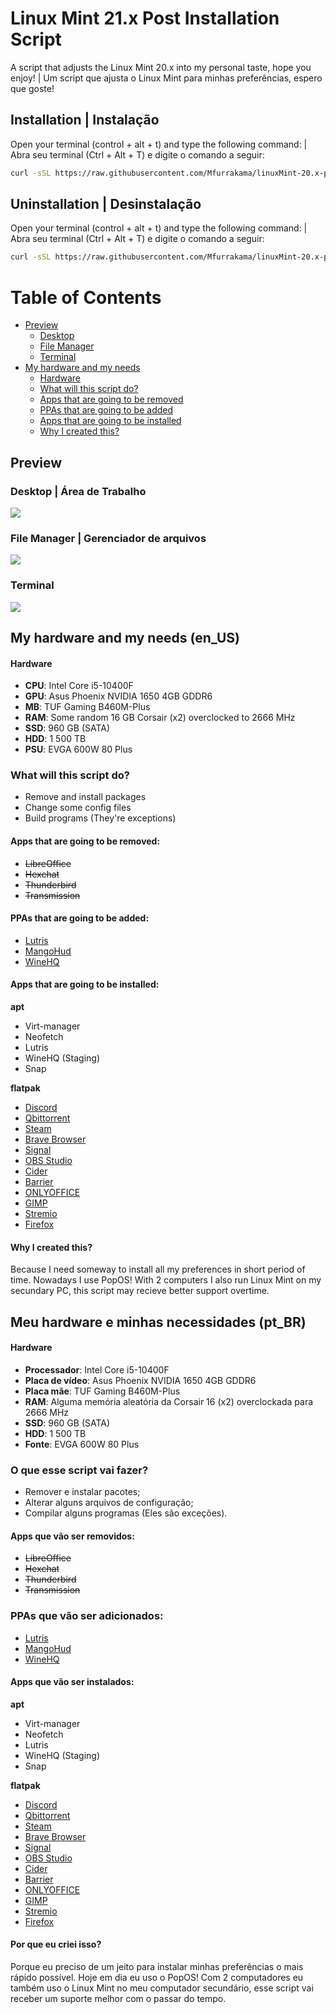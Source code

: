 # Linux Mint 21.x Post Installation Script
A script that adjusts the Linux Mint 20.x into my personal taste, hope you enjoy! | Um script que ajusta o Linux Mint para minhas preferências, espero que goste!

## Installation | Instalação
Open your terminal (control + alt + t) and type the following command: | Abra seu terminal (Ctrl + Alt + T) e digite o comando a seguir:
```sh
curl -sSL https://raw.githubusercontent.com/Mfurrakama/linuxMint-20.x-postInstallation/main/install.sh | bash
```

## Uninstallation | Desinstalação
Open your terminal (control + alt + t) and type the following command: | Abra seu terminal (Ctrl + Alt + T) e digite o comando a seguir:
```sh
curl -sSL https://raw.githubusercontent.com/Mfurrakama/linuxMint-20.x-postInstallation/main/revert.sh | bash
```

# Table of Contents
* [Preview](#preview)
  * [Desktop](#desktop--área-de-trabalho)
  * [File Manager](#file-manager--gerenciador-de-arquivos)
  * [Terminal](#terminal)
* [My hardware and my needs](#my-hardware-and-my-needs-enus)
  * [Hardware](#hardware)
  * [What will this script do?](#what-will-this-script-do)
  * [Apps that are going to be removed](#apps-that-are-going-to-be-removed)
  * [PPAs that are going to be added](#ppas-that-are-going-to-be-added)
  * [Apps that are going to be installed](#apps-that-are-going-to-be-installed)
  * [Why I created this?](#why-i-created-this)

## Preview
### Desktop | Área de Trabalho
![](assets/Screenshot01.png)
### File Manager | Gerenciador de arquivos
![](assets/Screenshot02.png)
### Terminal
![](assets/Screenshot03.png)

## My hardware and my needs (en_US)

  #### Hardware
  - **CPU**: Intel Core i5-10400F
  - **GPU**: Asus Phoenix NVIDIA 1650 4GB GDDR6
  - **MB**: TUF Gaming B460M-Plus
  - **RAM**: Some random 16 GB Corsair (x2) overclocked to 2666 MHz
  - **SSD**: 960 GB (SATA)
  - **HDD**: 1 500 TB
  - **PSU**: EVGA 600W 80 Plus
  
  ### What will this script do?
  - Remove and install packages
  - Change some config files
  - Build programs (They're exceptions)

  #### Apps that are going to be removed:
  - ~~LibreOffice~~
  - ~~Hexchat~~
  - ~~Thunderbird~~
  - ~~Transmission~~
  
  #### PPAs that are going to be added:
  - [Lutris](https://launchpad.net/~lutris-team/+archive/ubuntu/lutris)
  - [MangoHud](https://launchpad.net/~flexiondotorg/+archive/ubuntu/mangohud)
  - [WineHQ](https://wiki.winehq.org/Ubuntu)
  
  #### Apps that are going to be installed:
   **apt**
  - Virt-manager
  - Neofetch
  - Lutris
  - WineHQ (Staging)
  - Snap

   **flatpak**
  - [Discord](https://flathub.org/apps/details/com.discordapp.Discord)
  - [Qbittorrent](https://flathub.org/apps/details/org.qbittorrent.qBittorrent)
  - [Steam](https://flathub.org/apps/details/com.valvesoftware.Steam)
  - [Brave Browser](https://flathub.org/apps/details/com.brave.Browser)
  - [Signal](https://flathub.org/apps/details/org.signal.Signal)
  - [OBS Studio](https://flathub.org/apps/details/com.obsproject.Studio)
  - [Cider](https://flathub.org/apps/details/sh.cider.Cider)
  - [Barrier](https://flathub.org/apps/details/com.github.debauchee.barrier)
  - [ONLYOFFICE](https://flathub.org/apps/details/org.onlyoffice.desktopeditors)
  - [GIMP](https://flathub.org/apps/details/org.gimp.GIMP)
  - [Stremio](https://flathub.org/apps/details/com.stremio.Stremio)
  - [Firefox](https://flathub.org/apps/details/org.mozilla.firefox)
    
  #### Why I created this?
Because I need someway to install all my preferences in short period of time. Nowadays I use PopOS! With 2 computers I also run Linux Mint on my secundary PC, this script may recieve better support overtime.
  
  ## Meu hardware e minhas necessidades (pt_BR)
  
  #### Hardware
  - **Processador**: Intel Core i5-10400F
  - **Placa de vídeo**: Asus Phoenix NVIDIA 1650 4GB GDDR6
  - **Placa mãe**: TUF Gaming B460M-Plus
  - **RAM**: Alguma memória aleatória da Corsair 16 (x2) overclockada para 2666 MHz
  - **SSD**: 960 GB (SATA)
  - **HDD**: 1 500 TB
  - **Fonte**: EVGA 600W 80 Plus

### O que esse script vai fazer?
  - Remover e instalar pacotes;
  - Alterar alguns arquivos de configuração;
  - Compilar alguns programas (Eles são exceções).

  #### Apps que vão ser removidos:
  - ~~LibreOffice~~
  - ~~Hexchat~~
  - ~~Thunderbird~~
  - ~~Transmission~~
  
  ### PPAs que vão ser adicionados:
  - [Lutris](https://launchpad.net/~lutris-team/+archive/ubuntu/lutris)
  - [MangoHud](https://launchpad.net/~flexiondotorg/+archive/ubuntu/mangohud)
  - [WineHQ](https://wiki.winehq.org/Ubuntu)
  
  #### Apps que vão ser instalados:
   **apt**
  - Virt-manager
  - Neofetch
  - Lutris
  - WineHQ (Staging)
  - Snap

   **flatpak**
  - [Discord](https://flathub.org/apps/details/com.discordapp.Discord)
  - [Qbittorrent](https://flathub.org/apps/details/org.qbittorrent.qBittorrent)
  - [Steam](https://flathub.org/apps/details/com.valvesoftware.Steam)
  - [Brave Browser](https://flathub.org/apps/details/com.brave.Browser)
  - [Signal](https://flathub.org/apps/details/org.signal.Signal)
  - [OBS Studio](https://flathub.org/apps/details/com.obsproject.Studio)
  - [Cider](https://flathub.org/apps/details/sh.cider.Cider)
  - [Barrier](https://flathub.org/apps/details/com.github.debauchee.barrier)
  - [ONLYOFFICE](https://flathub.org/apps/details/org.onlyoffice.desktopeditors)
  - [GIMP](https://flathub.org/apps/details/org.gimp.GIMP)
  - [Stremio](https://flathub.org/apps/details/com.stremio.Stremio)
  - [Firefox](https://flathub.org/apps/details/org.mozilla.firefox)

  #### Por que eu criei isso?
  Porque eu preciso de um jeito para instalar minhas preferências o mais rápido possível. Hoje em dia eu uso o PopOS! Com 2 computadores eu também uso o Linux Mint no meu computador secundário, esse script vai receber um suporte melhor com o passar do tempo.
